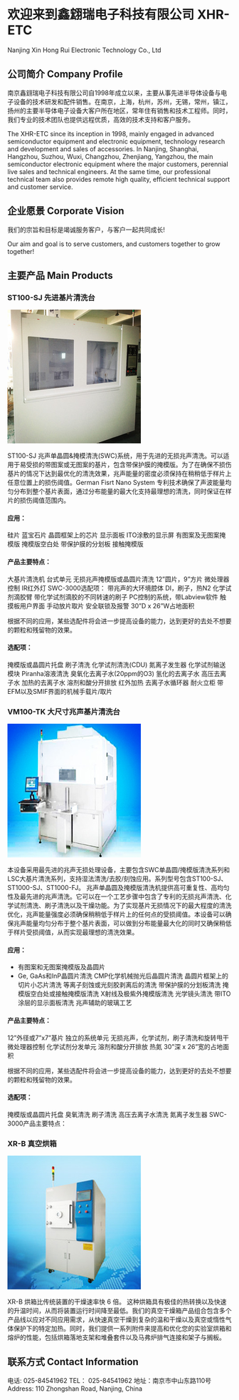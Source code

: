# 欢迎来到鑫翝瑞电子科技有限公司 XHR-ETC
Nanjing Xin Hong Rui Electronic Technology Co., Ltd

## 公司简介 Company Profile

南京鑫翝瑞电子科技有限公司自1998年成立以来，主要从事先进半导体设备与电子设备的技术研发和配件销售。在南京，上海，杭州，苏州，无锡，常州，镇江，扬州的主要半导体电子设备大客户所在地区，常年住有销售和技术工程师。同时，我们专业的技术团队也提供远程优质，高效的技术支持和客户服务。

The XHR-ETC since its inception in 1998, mainly engaged in advanced semiconductor equipment and electronic equipment, technology research and development and sales of accessories. In Nanjing, Shanghai, Hangzhou, Suzhou, Wuxi, Changzhou, Zhenjiang, Yangzhou, the main semiconductor electronic equipment where the major customers, perennial live sales and technical engineers. At the same time, our professional technical team also provides remote high quality, efficient technical support and customer service.

## 企业愿景 Corporate Vision

我们的宗旨和目标是竭诚服务客户，与客户一起共同成长! 

Our aim and goal is to serve customers, and customers together to grow together!

## 主要产品 Main Products

### ST100-SJ 先进基片清洗台
![Image](./3.jpg)

ST100-SJ 兆声单晶圆&掩模清洗(SWC)系统，用于先进的无损兆声清洗。可以适用于易受损的带图案或无图案的基片，包含带保护膜的掩模版。为了在确保不损伤基片的情况下达到最优化的清洗效果，兆声能量的密度必须保持在稍稍低于样片上任意位置上的损伤阈值。German Fisrt Nano System 专利技术确保了声波能量均匀分布到整个基片表面，通过分布能量的最大化支持最理想的清洗，同时保证在样片的损伤阈值范围内。

#### 应用：
硅片
蓝宝石片
晶圆框架上的芯片
显示面板
ITO涂敷的显示屏
有图案及无图案掩模版
掩模版空白处
带保护膜的分划板
接触掩模版

#### 产品主要特点：
大基片清洗机
台式单元
无损兆声掩模版或晶圆片清洗
12”圆片，9”方片
微处理器控制
IR红外灯
SWC-3000选配项：
带兆声的大环境腔体
DI，刷子，热N2
化学试剂滴胶臂
带化学试剂滴胶的不同转速的刷子
PC控制的系统，带Labview软件
触摸板用户界面
手动放片取片
安全联锁及报警
30”D x 26”W占地面积

根据不同的应用，某些选配件将会进一步提高设备的能力，达到更好的去处不想要的颗粒和残留物的效果。
#### 选配项：
掩模版或晶圆片托盘
刷子清洗
化学试剂清洗(CDU)
氮离子发生器
化学试剂输送模块
Piranha溶液清洗
臭氧化去离子水(20ppm的O3)
氢化的去离子水
高压去离子水
加热的去离子水
溶剂和酸分开排放
红外加热
去离子水循环器
耐火立柜
带EFM以及SMIF界面的机械手载片/取片

### VM100-TK 大尺寸兆声基片清洗台
![Image](./1.jpg)

本设备采用最先进的兆声无损处理设备，主要包含SWC单晶圆/掩模版清洗系列和LSC大基片清洗系列，支持湿法清洗/去胶/刻蚀应用。系列型号包含ST100-SJ、ST1000-SJ、ST1000-FJ。
兆声单晶圆及掩模版清洗机提供高可重复性、高均匀性及最先进的兆声清洗。它可以在一个工艺步骤中包含了专利的无损兆声清洗、化学试剂清洗、刷子清洗以及干燥功能。为了实现基片无损情况下的最大程度的清洗优化，兆声能量强度必须确保稍稍低于样片上的任何点的受损阈值。本设备可以确保兆声能量均匀分布于整个基片表面，可以做到分布能量最大化的同时又确保稍低于样片受损阈值，从而实现最理想的清洗效果。

#### 应用：
* 有图案和无图案掩模版及晶圆片
* Ge, GaAs和InP晶圆片清洗
CMP化学机械抛光后晶圆片清洗
晶圆片框架上的切片小芯片清洗
等离子刻蚀或光刻胶剥离后的清洗
带保护膜的分划板清洗
掩模版空白处或接触掩模版清洗
X射线及极紫外掩模版清洗
光学镜头清洗
带ITO涂层的显示面板清洗
兆声辅助的玻璃工艺

#### 产品主要特点：
12”外径或7”x7”基片
独立的系统单元
无损兆声，化学试剂，刷子清洗和旋转甩干
微处理器控制
化学试剂分发单元
溶剂和酸分开排放
热氮
30”深 x 26”宽的占地面积

根据不同的应用，某些选配件将会进一步提高设备的能力，达到更好的去处不想要的颗粒和残留物的效果。
#### 选配项：
掩模版或晶圆片托盘
臭氧清洗
刷子清洗
高压去离子水清洗
氮离子发生器
SWC-3000产品主要特点：

### XR-B 真空烘箱
![Image](./2.jpg)

XR-B 烘箱比传统装置的干燥速率快 6 倍。 这种烘箱具有极佳的热转换以及快速的升温时间，从而将装置运行时间降至最低。我们的真空干燥箱产品组合包含多个产品线以应对不同应用需求，从快速真空干燥到复杂的温和干燥以及真空或惰性气体保护下的特定加热。同时，我们提供一系列附件来提高和优化您的实验室烘箱和熔炉的性能，包括烘箱落地支架和堆叠套件以及马弗炉排气连接和架子与搁板。

## 联系方式 Contact Information
电话: 025-84541962
TEL： 025-84541962
地址：南京市中山东路110号
Address: 110 Zhongshan Road, Nanjing, China


